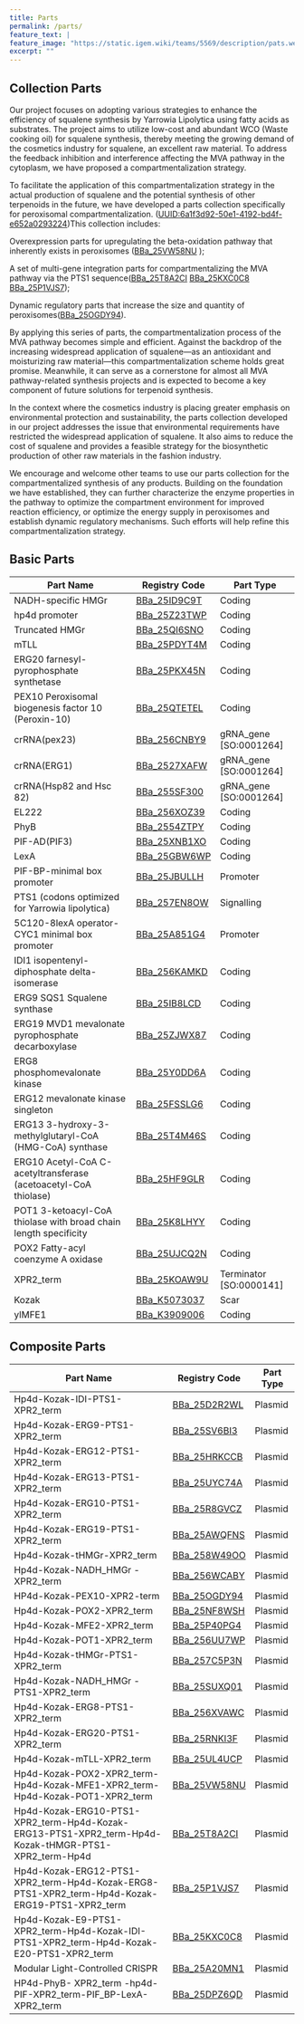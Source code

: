 ```yaml
---
title: Parts
permalink: /parts/
feature_text: |
feature_image: "https://static.igem.wiki/teams/5569/description/pats.webp"
excerpt: ""
---
```


## Collection Parts

Our project focuses on adopting various strategies to enhance the efficiency of squalene synthesis by Yarrowia Lipolytica using fatty acids as substrates. The project aims to utilize low-cost and abundant WCO (Waste cooking oil) for squalene synthesis, thereby meeting the growing demand of the cosmetics industry for squalene, an excellent raw material. To address the feedback inhibition and interference affecting the MVA pathway in the cytoplasm, we have proposed a compartmentalization strategy.

To facilitate the application of this compartmentalization strategy in the actual production of squalene and the potential synthesis of other terpenoids in the future, we have developed a parts collection specifically for peroxisomal compartmentalization. ([UUID:6a1f3d92-50e1-4192-bd4f-e652a0293224](https://registry.igem.org/collections/6a1f3d92-50e1-4192-bd4f-e652a0293224))This collection includes:

Overexpression parts for upregulating the beta-oxidation pathway that inherently exists in peroxisomes ([BBa_25VW58NU](https://registry.igem.org/parts/bba-25vw58nu) );

A set of multi-gene integration parts for compartmentalizing the MVA pathway via the PTS1 sequence([BBa_25T8A2CI](https://registry.igem.org/parts/bba-25t8a2ci)  [BBa_25KXC0C8](https://registry.igem.org/parts/bba-25kxc0c8)  [BBa_25P1VJS7](https://registry.igem.org/parts/bba-25p1vjs7));

Dynamic regulatory parts that increase the size and quantity of peroxisomes([BBa_25OGDY94](https://registry.igem.org/parts/bba-25ogdy94)).

By applying this series of parts, the compartmentalization process of the MVA pathway becomes simple and efficient. Against the backdrop of the increasing widespread application of squalene—as an antioxidant and moisturizing raw material—this compartmentalization scheme holds great promise. Meanwhile, it can serve as a cornerstone for almost all MVA pathway-related synthesis projects and is expected to become a key component of future solutions for terpenoid synthesis.

In the context where the cosmetics industry is placing greater emphasis on environmental protection and sustainability, the parts collection developed in our project addresses the issue that environmental requirements have restricted the widespread application of squalene. It also aims to reduce the cost of squalene and provides a feasible strategy for the biosynthetic production of other raw materials in the fashion industry.

We encourage and welcome other teams to use our parts collection for the compartmentalized synthesis of any products. Building on the foundation we have established, they can further characterize the enzyme properties in the pathway to optimize the compartment environment for improved reaction efficiency, or optimize the energy supply in peroxisomes and establish dynamic regulatory mechanisms. Such efforts will help refine this compartmentalization strategy.

## Basic Parts

| Part Name | Registry Code | Part Type |
|-----------|---------------|-----------|
| NADH-specific HMGr | [BBa_25ID9C9T](https://registry.igem.org/parts/bba-25id9c9t) | Coding |
| hp4d promoter | [BBa_25Z23TWP](https://registry.igem.org/parts/bba-25z23twp) | Coding |
| Truncated HMGr | [BBa_25QI6SNO](https://registry.igem.org/parts/bba-25qi6sno) | Coding |
| mTLL | [BBa_25PDYT4M](https://registry.igem.org/parts/bba-25pdyt4m) | Coding |
| ERG20 farnesyl-pyrophosphate synthetase | [BBa_25PKX45N](https://registry.igem.org/parts/bba-25pkx45n) | Coding |
| PEX10 Peroxisomal biogenesis factor 10 (Peroxin-10) | [BBa_25QTETEL](https://registry.igem.org/parts/bba-25qtetel) | Coding |
| crRNA(pex23) | [BBa_256CNBY9](https://registry.igem.org/parts/bba-256cnby9) | gRNA_gene [SO:0001264] |
| crRNA(ERG1) | [BBa_2527XAFW](https://registry.igem.org/parts/bba-2527xafw) | gRNA_gene [SO:0001264] |
| crRNA(Hsp82 and Hsc 82) | [BBa_255SF300](https://registry.igem.org/parts/bba-255sf300) | gRNA_gene [SO:0001264] |
| EL222 | [BBa_256XOZ39](https://registry.igem.org/parts/bba-256xoz39) | Coding |
| PhyB | [BBa_2554ZTPY](https://registry.igem.org/parts/bba-2554ztpy) | Coding |
| PIF-AD(PIF3) | [BBa_25XNB1XO](https://registry.igem.org/parts/bba-25xnb1xo) | Coding |
| LexA | [BBa_25GBW6WP](https://registry.igem.org/parts/bba-25gbw6wp) | Coding |
| PIF-BP-minimal box promoter | [BBa_25JBULLH](https://registry.igem.org/parts/bba-25jbullh) | Promoter |
| PTS1 (codons optimized for Yarrowia lipolytica) | [BBa_257EN8OW](https://registry.igem.org/parts/bba-257en8ow) | Signalling |
| 5C120-8lexA operator-CYC1 minimal box promoter | [BBa_25A851G4](https://registry.igem.org/parts/bba-25a851g4) | Promoter |
| IDI1 isopentenyl-diphosphate delta-isomerase | [BBa_256KAMKD](https://registry.igem.org/parts/bba-256kamkd) | Coding |
| ERG9 SQS1 Squalene synthase | [BBa_25IB8LCD](https://registry.igem.org/parts/bba-25ib8lcd) | Coding |
| ERG19 MVD1 mevalonate pyrophosphate decarboxylase | [BBa_25ZJWX87](https://registry.igem.org/parts/bba-25zjwx87) | Coding |
| ERG8 phosphomevalonate kinase | [BBa_25Y0DD6A](https://registry.igem.org/parts/bba-25y0dd6a) | Coding |
| ERG12 mevalonate kinase singleton | [BBa_25FSSLG6](https://registry.igem.org/parts/bba-25fsslg6) | Coding |
| ERG13 3-hydroxy-3-methylglutaryl-CoA (HMG-CoA) synthase | [BBa_25T4M46S](https://registry.igem.org/parts/bba-25t4m46s) | Coding |
| ERG10 Acetyl-CoA C-acetyltransferase (acetoacetyl-CoA thiolase) | [BBa_25HF9GLR](https://registry.igem.org/parts/bba-25hf9glr) | Coding |
| POT1 3-ketoacyl-CoA thiolase with broad chain length specificity | [BBa_25K8LHYY](https://registry.igem.org/parts/bba-25k8lhyy) | Coding |
| POX2 Fatty-acyl coenzyme A oxidase | [BBa_25UJCQ2N](https://registry.igem.org/parts/bba-25ujcq2n) | Coding |
| XPR2_term | [BBa_25KOAW9U](https://registry.igem.org/parts/bba-25koaw9u) | Terminator [SO:0000141] |
| Kozak | [BBa_K5073037](https://registry.igem.org/parts/bba-k5073037) | Scar |
| ylMFE1 | [BBa_K3909006](https://registry.igem.org/parts/bba-k3909006) | Coding |

## Composite Parts

| Part Name | Registry Code | Part Type |
|-----------|---------------|-----------|
| Hp4d-Kozak-IDI-PTS1-XPR2_term | [BBa_25D2R2WL](https://registry.igem.org/parts/bba-25d2r2wl) | Plasmid |
| Hp4d-Kozak-ERG9-PTS1-XPR2_term | [BBa_25SV6BI3](https://registry.igem.org/parts/bba-25sv6bi3) | Plasmid |
| Hp4d-Kozak-ERG12-PTS1-XPR2_term | [BBa_25HRKCCB](https://registry.igem.org/parts/bba-25hrkccb) | Plasmid |
| Hp4d-Kozak-ERG13-PTS1-XPR2_term | [BBa_25UYC74A](https://registry.igem.org/parts/bba-25uyc74a) | Plasmid |
| Hp4d-Kozak-ERG10-PTS1-XPR2_term | [BBa_25R8GVCZ](https://registry.igem.org/parts/bba-25r8gvcz) | Plasmid |
| Hp4d-Kozak-ERG19-PTS1-XPR2_term | [BBa_25AWQFNS](https://registry.igem.org/parts/bba-25awqfns) | Plasmid |
| Hp4d-Kozak-tHMGr-XPR2_term | [BBa_258W49OO](https://registry.igem.org/parts/bba-258w49oo) | Plasmid |
| Hp4d-Kozak-NADH_HMGr -XPR2_term | [BBa_256WCABY](https://registry.igem.org/parts/bba-256wcaby) | Plasmid |
| HP4d-Kozak-PEX10-XPR2-term | [BBa_25OGDY94](https://registry.igem.org/parts/bba-25ogdy94) | Plasmid |
| Hp4d-Kozak-POX2-XPR2_term | [BBa_25NF8WSH](https://registry.igem.org/parts/bba-25nf8wsh) | Plasmid |
| Hp4d-Kozak-MFE2-XPR2_term | [BBa_25P40PG4](https://registry.igem.org/parts/bba-25p40pg4) | Plasmid |
| Hp4d-Kozak-POT1-XPR2_term | [BBa_256UU7WP](https://registry.igem.org/parts/bba-256uu7wp) | Plasmid |
| Hp4d-Kozak-tHMGr-PTS1-XPR2_term | [BBa_257C5P3N](https://registry.igem.org/parts/bba-257c5p3n) | Plasmid |
| Hp4d-Kozak-NADH_HMGr -PTS1-XPR2_term | [BBa_25SUXQ01](https://registry.igem.org/parts/bba-25suxq01) | Plasmid |
| Hp4d-Kozak-ERG8-PTS1-XPR2_term | [BBa_256XVAWC](https://registry.igem.org/parts/bba-256xvawc) | Plasmid |
| Hp4d-Kozak-ERG20-PTS1-XPR2_term | [BBa_25RNKI3F](https://registry.igem.org/parts/bba-25rnki3f) | Plasmid |
| Hp4d-Kozak-mTLL-XPR2_term | [BBa_25UL4UCP](https://registry.igem.org/parts/bba-25ul4ucp) | Plasmid |
| Hp4d-Kozak-POX2-XPR2_term-Hp4d-Kozak-MFE1-XPR2_term-Hp4d-Kozak-POT1-XPR2_term | [BBa_25VW58NU](https://registry.igem.org/parts/bba-25vw58nu) | Plasmid |
| Hp4d-Kozak-ERG10-PTS1-XPR2_term-Hp4d-Kozak-ERG13-PTS1-XPR2_term-Hp4d-Kozak-tHMGR-PTS1-XPR2_term-Hp4d | [BBa_25T8A2CI](https://registry.igem.org/parts/bba-25t8a2ci) | Plasmid |
| Hp4d-Kozak-ERG12-PTS1-XPR2_term-Hp4d-Kozak-ERG8-PTS1-XPR2_term-Hp4d-Kozak-ERG19-PTS1-XPR2_term | [BBa_25P1VJS7](https://registry.igem.org/parts/bba-25p1vjs7) | Plasmid |
| Hp4d-Kozak-E9-PTS1-XPR2_term-Hp4d-Kozak-IDI-PTS1-XPR2_term-Hp4d-Kozak-E20-PTS1-XPR2_term | [BBa_25KXC0C8](https://registry.igem.org/parts/bba-25kxc0c8) | Plasmid |
| Modular Light-Controlled CRISPR | [BBa_25A20MN1](https://registry.igem.org/parts/bba-25a20mn1) | Plasmid |
| HP4d-PhyB- XPR2_term -hp4d-PIF-XPR2_term-PIF_BP-LexA- XPR2_term | [BBa_25DPZ6QD](https://registry.igem.org/parts/bba-25dpz6qd) | Plasmid |                   |


